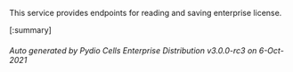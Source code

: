 






This service provides endpoints for reading and saving enterprise license.

[:summary]

###### Auto generated by Pydio Cells Enterprise Distribution v3.0.0-rc3 on 6-Oct-2021
